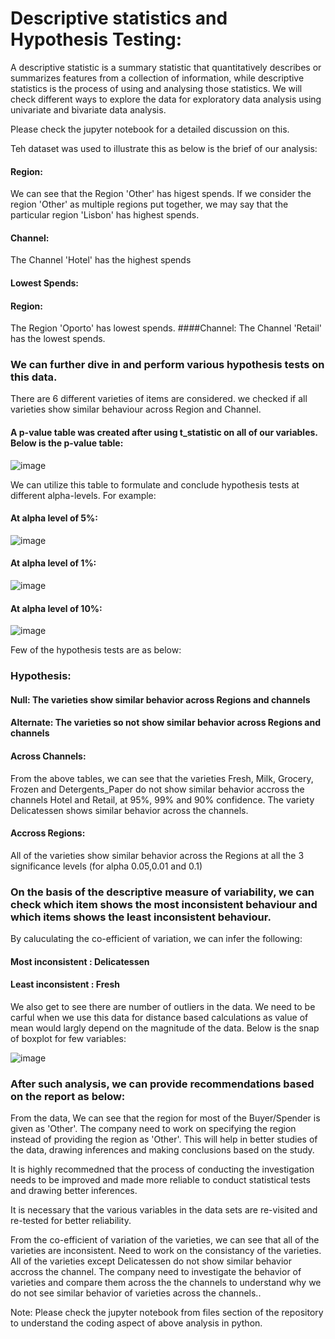 # Descriptive statistics and Hypothesis Testing:
A descriptive statistic is a summary statistic that quantitatively describes or summarizes features from a collection of information, while descriptive statistics is the process of using and analysing those statistics.
We will check different ways to explore the data for exploratory data analysis using univariate and bivariate data analysis.

Please check the jupyter notebook for a detailed discussion on this.

Teh dataset was used to illustrate this as below is the brief of our analysis:

#### Region:
We can see that the Region 'Other' has higest spends.
If we consider the region 'Other' as multiple regions put together, we may say that the particular region 'Lisbon' has highest spends.
#### Channel:
The Channel 'Hotel' has the highest spends
#### Lowest Spends:
#### Region:
The Region 'Oporto' has lowest spends.
####Channel:
The Channel 'Retail' has the lowest spends.

### We can further dive in and perform various hypothesis tests on this data.
There are 6 different varieties of items are considered. we checked if all varieties show similar behaviour across Region and Channel.

#### A p-value table was created after using t_statistic on all of our variables. Below is the p-value table:

![image](https://user-images.githubusercontent.com/33120664/222853272-e0e098e5-8070-468f-b731-5ef7b07a9a91.png)

We can utilize this table to formulate and conclude hypothesis tests at different alpha-levels.
For example:
#### At alpha level of 5%:
![image](https://user-images.githubusercontent.com/33120664/222853454-f4a2949c-3696-4764-b51f-317f7b864aee.png)

#### At alpha level of 1%:
![image](https://user-images.githubusercontent.com/33120664/222853480-74e3a498-45d4-4856-a307-e2a768677683.png)

#### At alpha level of 10%:
![image](https://user-images.githubusercontent.com/33120664/222853500-dcba30bd-3d2d-4ed9-b83e-2bb7929c8056.png)

Few of the hypothesis tests are as below:
### Hypothesis:
#### Null: The varieties show similar behavior across Regions and channels
#### Alternate: The varieties so not show similar behavior across Regions and channels
#### Across Channels:
From the above tables, we can see that the varieties Fresh, Milk, Grocery, Frozen and Detergents_Paper do not show similar behavior accross the channels Hotel and Retail, at 95%, 99% and 90% confidence.
The variety Delicatessen shows similar behavior across the channels.
#### Accross Regions:
All of the varieties show similar behavior across the Regions at all the 3 significance levels (for alpha 0.05,0.01 and 0.1)


### On the basis of the descriptive measure of variability, we can check which item shows the most inconsistent behaviour and which items shows the least inconsistent behaviour.

By caluculating the co-efficient of variation, we can infer the following:
#### Most inconsistent : Delicatessen
#### Least inconsistent : Fresh

We also get to see there are number of outliers in the data. We need to be carful when we use this data for distance based calculations as value of mean would largly depend on the magnitude of the data.
Below is the snap of boxplot for few variables:

![image](https://user-images.githubusercontent.com/33120664/222854026-0c1b2a75-8d70-4b82-82d0-ad841c4cde1f.png)


### After such analysis, we can provide recommendations based on the report as below:
From the data, We can see that the region for most of the Buyer/Spender is given as 'Other'. The company need to work on specifying the region instead of providing the region as 'Other'. This will help in better studies of the data, drawing inferences and making conclusions based on the study.

It is highly recommedned that the process of conducting the investigation needs to be improved and made more reliable to conduct statistical tests and drawing better inferences.

It is necessary that the various variables in the data sets are re-visited and re-tested for better reliability.

From the co-efficient of variation of the varieties, we can see that all of the varieties are inconsistent. Need to work on the consistancy of the varieties.
All of the varieties except Delicatessen do not show similar behavior accross the channel. The company need to investigate the behavior of varieties and compare them across the the channels to understand why we do not see similar behavior of varieties across the channels..

Note: Please check the jupyter notebook from files section of the repository to understand the coding aspect of above analysis in python.
